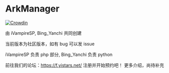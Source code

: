 # ArkManager
[![Crowdin](https://badges.crowdin.net/arkmanager/localized.svg)](https://crowdin.com/project/arkmanager)

由 iVampireSP, Bing_Yanchi 共同创建

当前版本为社区版本，如有 bug 可以发 issue

iVampireSP 负责 php 部分, Bing_Yanchi 负责 python


前往我们的论坛：https://f.yistars.net/ 注册并开始预约吧！
更多介绍，尚待补充
